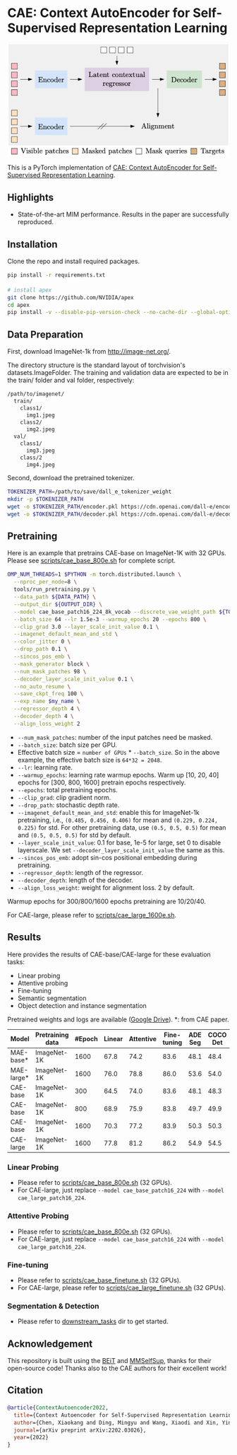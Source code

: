 # CAE: Context AutoEncoder for Self-Supervised Representation Learning 

<p align="center">
  <img src='furnace/CAE.png'>
</p>

This is a PyTorch implementation of [CAE: Context AutoEncoder for Self-Supervised Representation Learning](https://arxiv.org/abs/2202.03026).

## Highlights

- State-of-the-art MIM performance. Results in the paper are successfully reproduced.

## Installation

Clone the repo and install required packages.
```bash
pip install -r requirements.txt

# install apex
git clone https://github.com/NVIDIA/apex
cd apex
pip install -v --disable-pip-version-check --no-cache-dir --global-option="--cpp_ext" --global-option="--cuda_ext" ./
```

## Data Preparation
First, download ImageNet-1k from http://image-net.org/.

The directory structure is the standard layout of torchvision's datasets.ImageFolder. The training and validation data are expected to be in the train/ folder and val folder, respectively:

```
/path/to/imagenet/
  train/
    class1/
      img1.jpeg
    class2/
      img2.jpeg
  val/
    class1/
      img3.jpeg
    class/2
      img4.jpeg
```

Second, download the pretrained tokenizer.

```bash
TOKENIZER_PATH=/path/to/save/dall_e_tokenizer_weight
mkdir -p $TOKENIZER_PATH
wget -o $TOKENIZER_PATH/encoder.pkl https://cdn.openai.com/dall-e/encoder.pkl
wget -o $TOKENIZER_PATH/decoder.pkl https://cdn.openai.com/dall-e/decoder.pkl
```


## Pretraining

Here is an example that pretrains CAE-base on ImageNet-1K with 32 GPUs. Please see [scripts/cae_base_800e.sh](scripts/cae_base_800e.sh) for complete script.
```bash
OMP_NUM_THREADS=1 $PYTHON -m torch.distributed.launch \
  --nproc_per_node=8 \
  tools/run_pretraining.py \
  --data_path ${DATA_PATH} \
  --output_dir ${OUTPUT_DIR} \
  --model cae_base_patch16_224_8k_vocab --discrete_vae_weight_path ${TOKENIZER_PATH} \
  --batch_size 64 --lr 1.5e-3 --warmup_epochs 20 --epochs 800 \
  --clip_grad 3.0 --layer_scale_init_value 0.1 \
  --imagenet_default_mean_and_std \
  --color_jitter 0 \
  --drop_path 0.1 \
  --sincos_pos_emb \
  --mask_generator block \
  --num_mask_patches 98 \
  --decoder_layer_scale_init_value 0.1 \
  --no_auto_resume \
  --save_ckpt_freq 100 \
  --exp_name $my_name \
  --regressor_depth 4 \
  --decoder_depth 4 \
  --align_loss_weight 2
```
- `--num_mask_patches`: number of the input patches need be masked. 
- `--batch_size`: batch size per GPU.
- Effective batch size = `number of GPUs` * `--batch_size`. So in the above example, the effective batch size is `64*32 = 2048`.
- `--lr`: learning rate.
- `--warmup_epochs`: learning rate warmup epochs. Warm up [10, 20, 40] epochs for [300, 800, 1600] pretrain epochs respectively.
- `--epochs`: total pretraining epochs.
- `--clip_grad`: clip gradient norm.
- `--drop_path`: stochastic depth rate.
- `--imagenet_default_mean_and_std`: enable this for ImageNet-1k pretraining, i.e., `(0.485, 0.456, 0.406)` for mean and `(0.229, 0.224, 0.225)` for std. For other pretraining data, use `(0.5, 0.5, 0.5)` for mean and `(0.5, 0.5, 0.5)` for std by default.
- `--layer_scale_init_value`: 0.1 for base, 1e-5 for large, set 0 to disable layerscale. We set `--decoder_layer_scale_init_value` the same as this.
- `--sincos_pos_emb`: adopt sin-cos positional embedding during pretraining.
- `--regressor_depth`: length of the regressor.
- `--decoder_depth`: length of the decoder.
- `--align_loss_weight`: weight for alignment loss. 2 by default.

Warmup epochs for 300/800/1600 epochs pretraining are 10/20/40.

For CAE-large, please refer to [scripts/cae_large_1600e.sh](scripts/cae_large_1600e.sh). 


## Results
Here provides the results of CAE-base/CAE-large for these evaluation tasks:
- Linear probing
- Attentive probing
- Fine-tuning
- Semantic segmentation
- Object detection and instance segmentation

Pretrained weights and logs are available ([Google Drive](https://drive.google.com/drive/folders/1wwhg7nj2GQuU9uthVuQLkEEXEjx90G7g?usp=sharing)). *: from CAE paper.

| Model      | Pretraining data | #Epoch | Linear | Attentive | Fine-tuning | ADE Seg | COCO Det | COCO InstSeg |
| ---------- | ---------------- | ------ | ------ | --------- | ----------- | ------- | -------- | ------------ |
| MAE-base*  | ImageNet-1K      | 1600   | 67.8   | 74.2      | 83.6        | 48.1    | 48.4     | 42.6         |
| MAE-large* | ImageNet-1K      | 1600   | 76.0   | 78.8      | 86.0        | 53.6    | 54.0     | 47.1         |
| CAE-base   | ImageNet-1K      | 300    | 64.5   | 74.0      | 83.6        | 48.1    | 48.3     | 42.7         |
| CAE-base   | ImageNet-1K      | 800    | 68.9   | 75.9      | 83.8        | 49.7    | 49.9     | 43.9         |
| CAE-base   | ImageNet-1K      | 1600   | 70.3   | 77.2      | 83.9        | 50.3    | 50.3     | 44.2         |
| CAE-large  | ImageNet-1K      | 1600   | 77.8   | 81.2      | 86.2        | 54.9    | 54.5     | 47.5         |


### Linear Probing
- Please refer to [scripts/cae_base_800e.sh](scripts/cae_base_800e.sh) (32 GPUs).  
- For CAE-large, just replace `--model cae_base_patch16_224` with `--model cae_large_patch16_224`.

### Attentive Probing

- Please refer to [scripts/cae_base_800e.sh](scripts/cae_base_800e.sh) (32 GPUs). 
- For CAE-large, just replace `--model cae_base_patch16_224` with `--model cae_large_patch16_224`.

### Fine-tuning
- Please refer to [scripts/cae_base_finetune.sh](scripts/cae_base_finetune.sh) (32 GPUs). 
- For CAE-large, please refer to [scripts/cae_large_finetune.sh](scripts/cae_large_finetune.sh) (32 GPUs).

### Segmentation & Detection
- Please refer to [downstream_tasks](./downstream_tasks) dir to get started.

## Acknowledgement

This repository is built using the [BEiT](https://github.com/microsoft/unilm/edit/master/beit) and [MMSelfSup](https://github.com/open-mmlab/mmselfsup), thanks for their open-source code! Thanks also to the CAE authors for their excellent work!

## Citation
```bibtex
@article{ContextAutoencoder2022,
  title={Context Autoencoder for Self-Supervised Representation Learning},
  author={Chen, Xiaokang and Ding, Mingyu and Wang, Xiaodi and Xin, Ying and Mo, Shentong and Wang, Yunhao and Han, Shumin and Luo, Ping and Zeng, Gang and Wang, Jingdong},
  journal={arXiv preprint arXiv:2202.03026},
  year={2022}
}
```